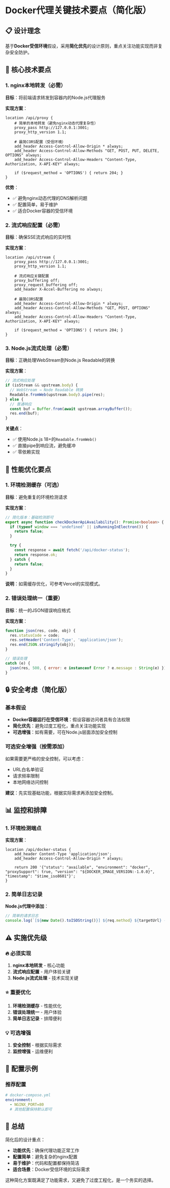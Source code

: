 # Docker代理关键技术要点（简化版）

## 📋 设计理念

基于**Docker受信环境**假设，采用**简化优先**的设计原则，重点关注功能实现而非复杂安全防护。

## 🔧 核心技术要点

### 1. nginx本地转发（必需）
**目标**：将前端请求转发到容器内的Node.js代理服务

**实现方案**：
```nginx
location /api/proxy {
    # 简单的本地转发（避免nginx动态代理复杂性）
    proxy_pass http://127.0.0.1:3001;
    proxy_http_version 1.1;

    # 最简CORS配置（受信环境）
    add_header Access-Control-Allow-Origin * always;
    add_header Access-Control-Allow-Methods "GET, POST, PUT, DELETE, OPTIONS" always;
    add_header Access-Control-Allow-Headers "Content-Type, Authorization, X-API-KEY" always;

    if ($request_method = 'OPTIONS') { return 204; }
}
```

**优势**：
- ✅ 避免nginx动态代理的DNS解析问题
- ✅ 配置简单，易于维护
- ✅ 适合Docker容器的受信环境

### 2. 流式响应配置（必需）
**目标**：确保SSE流式响应的实时性

**实现方案**：
```nginx
location /api/stream {
    proxy_pass http://127.0.0.1:3001;
    proxy_http_version 1.1;

    # 流式响应关键配置
    proxy_buffering off;
    proxy_request_buffering off;
    add_header X-Accel-Buffering no always;

    # 最简CORS配置
    add_header Access-Control-Allow-Origin * always;
    add_header Access-Control-Allow-Methods "GET, POST, OPTIONS" always;
    add_header Access-Control-Allow-Headers "Content-Type, Authorization, X-API-KEY" always;

    if ($request_method = 'OPTIONS') { return 204; }
}
```

### 3. Node.js流式处理（必需）
**目标**：正确处理WebStream到Node.js Readable的转换

**实现方案**：
```js
// 流式响应处理
if (isStream && upstream.body) {
  // WebStream → Node Readable 转换
  Readable.fromWeb(upstream.body).pipe(res);
} else {
  // 普通响应
  const buf = Buffer.from(await upstream.arrayBuffer());
  res.end(buf);
}
```

**关键点**：
- ✅ 使用Node.js 18+的`Readable.fromWeb()`
- ✅ 直接pipe到响应流，避免缓冲
- ✅ 零依赖实现

## 🔄 性能优化要点

### 1. 环境检测缓存（可选）
**目标**：避免重复的环境检测请求

**实现方案**：
```typescript
// 简化版本：基础检测即可
export async function checkDockerApiAvailability(): Promise<boolean> {
  if (typeof window === 'undefined' || isRunningInElectron()) {
    return false;
  }

  try {
    const response = await fetch('/api/docker-status');
    return response.ok;
  } catch {
    return false;
  }
}
```

**说明**：如需缓存优化，可参考Vercel的实现模式。

### 2. 错误处理统一（重要）
**目标**：统一的JSON错误响应格式

**实现方案**：
```js
function json(res, code, obj) {
  res.statusCode = code;
  res.setHeader('Content-Type', 'application/json');
  res.end(JSON.stringify(obj));
}

// 错误处理
catch (e) {
  json(res, 500, { error: e instanceof Error ? e.message : String(e) });
}
```

## 🔒 安全考虑（简化版）

### 基本假设
- **Docker容器运行在受信环境**：假设容器访问者具有合法权限
- **简化优先**：避免过度工程化，重点关注功能实现
- **可选增强**：如有需要，可在Node.js层面添加安全控制

### 可选安全增强（按需添加）
如果需要更严格的安全控制，可以考虑：
- URL白名单验证
- 请求频率限制
- 本地网络访问控制

**建议**：先实现基础功能，根据实际需求再添加安全控制。

## 📊 监控和排障

### 1. 环境检测端点
**实现方案**：
```nginx
location /api/docker-status {
    add_header Content-Type 'application/json';
    add_header Access-Control-Allow-Origin * always;

    return 200 '{"status": "available", "environment": "docker", "proxySupport": true, "version": "${DOCKER_IMAGE_VERSION:-1.0.0}", "timestamp": "$time_iso8601"}';
}
```

### 2. 简单日志记录
**Node.js代理中添加**：
```js
// 简单的请求日志
console.log(`[${new Date().toISOString()}] ${req.method} ${targetUrl} -> ${upstream.status}`);
```

## ⚠️ 实施优先级

### 🔥 必须实现
1. **nginx本地转发** - 核心功能
2. **流式响应配置** - 用户体验关键
3. **Node.js流式处理** - 技术实现关键

### ⭐ 重要优化
1. **环境检测缓存** - 性能优化
2. **错误处理统一** - 用户体验
3. **简单日志记录** - 排障便利

### 💡 可选增强
1. **安全控制** - 根据实际需求
2. **监控增强** - 运维便利

## 📝 配置示例

### 推荐配置
```yaml
# docker-compose.yml
environment:
  - NGINX_PORT=80
  # 其他配置保持默认即可
```

## 🎯 总结

简化后的设计重点：
- **功能优先**：确保代理功能正常工作
- **配置简单**：避免复杂的nginx配置
- **易于维护**：代码和配置都保持简洁
- **适合场景**：Docker受信环境的实际需求

这种简化方案既满足了功能需求，又避免了过度工程化，是一个务实的选择。

